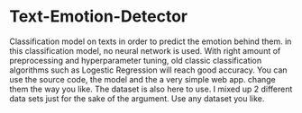 # Text-Emotion-Detector
Classification model on texts in order to predict the emotion behind them. in this classification model, no neural network is used. With right amount of preprocessing and hyperparameter tuning, old classic classification algorithms such as Logestic Regression will reach good accuracy.
You can use the source code, the model and the a very simple web app. change them the way you like.
The dataset is also here to use. I mixed up 2 different data sets just for the sake of the argument. Use any dataset you like.
